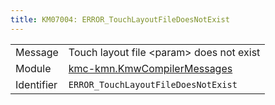 ```yaml
---
title: KM07004: ERROR_TouchLayoutFileDoesNotExist
---
```


|            |           |
|------------|---------- |
| Message    | Touch layout file &lt;param&gt; does not exist |
| Module     | [kmc-kmn.KmwCompilerMessages](kmc-kmn.kmwcompilermessages) |
| Identifier | `ERROR_TouchLayoutFileDoesNotExist` |


